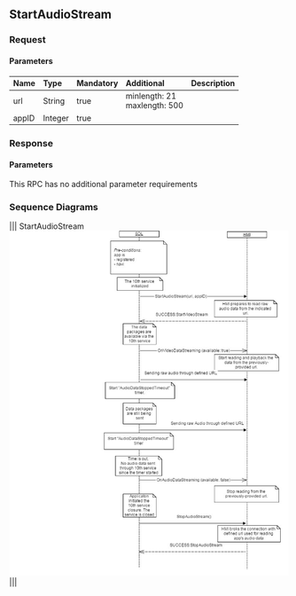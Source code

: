 ## StartAudioStream


### Request

#### Parameters

|Name|Type|Mandatory|Additional|Description|
|:---|:---|:--------|:---------|:----------|
|url|String|true|minlength: 21<br>maxlength: 500||
|appID|Integer|true|||

### Response

#### Parameters

This RPC has no additional parameter requirements

### Sequence Diagrams
|||
StartAudioStream
![StartAudioStream](./assets/StartAudioStream.jpg)
|||
